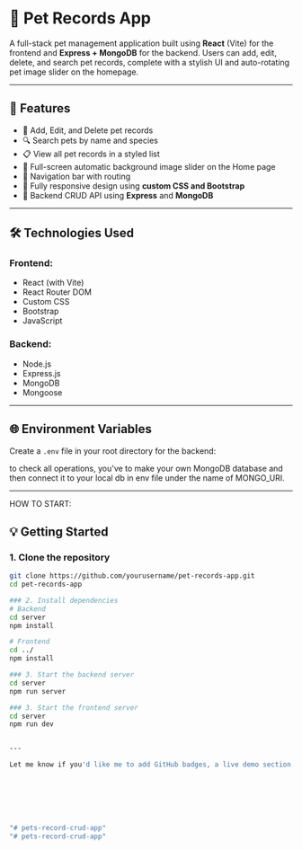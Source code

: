 # 🐾 Pet Records App

A full-stack pet management application built using **React** (Vite) for the frontend and **Express + MongoDB** for the backend. Users can add, edit, delete, and search pet records, complete with a stylish UI and auto-rotating pet image slider on the homepage.

---

## 🚀 Features

- 🐶 Add, Edit, and Delete pet records
- 🔍 Search pets by name and species
- 📋 View all pet records in a styled list
- 📸 Full-screen automatic background image slider on the Home page
- 🧭 Navigation bar with routing
- 📱 Fully responsive design using **custom CSS and Bootstrap**
- 💾 Backend CRUD API using **Express** and **MongoDB**

---

## 🛠️ Technologies Used

### Frontend:
- React (with Vite)
- React Router DOM
- Custom CSS 
- Bootstrap
- JavaScript

### Backend:
- Node.js
- Express.js
- MongoDB
- Mongoose

---



## 🌐 Environment Variables

Create a `.env` file in your root directory for the backend:

to check all operations, you've to make your own MongoDB database and then connect it to your local db in env file under the name of MONGO_URI. 



---
HOW TO START: 
## 💡 Getting Started

### 1. Clone the repository

```bash
git clone https://github.com/yourusername/pet-records-app.git
cd pet-records-app

### 2. Install dependencies
# Backend
cd server
npm install

# Frontend
cd ../
npm install

### 3. Start the backend server
cd server
npm run server

### 3. Start the frontend server
cd server
npm run dev


---

Let me know if you'd like me to add GitHub badges, a live demo section, or instructions for deployment!







"# pets-record-crud-app" 
"# pets-record-crud-app" 
